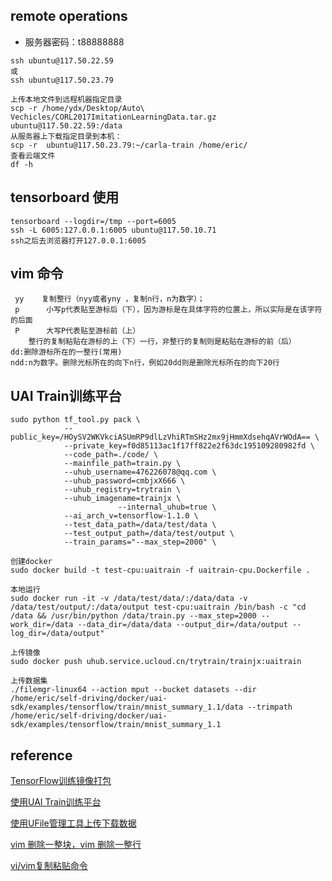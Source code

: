 ## remote operations
- 服务器密码：t88888888

```
ssh ubuntu@117.50.22.59
或
ssh ubuntu@117.50.23.79

上传本地文件到远程机器指定目录
scp -r /home/ydx/Desktop/Auto\ Vechicles/CORL2017ImitationLearningData.tar.gz ubuntu@117.50.22.59:/data
从服务器上下载指定目录到本机：
scp -r  ubuntu@117.50.23.79:~/carla-train /home/eric/
查看云端文件
df -h

```
## tensorboard 使用
```
tensorboard --logdir=/tmp --port=6005
ssh -L 6005:127.0.0.1:6005 ubuntu@117.50.10.71
ssh之后去浏览器打开127.0.0.1:6005
```

## vim 命令
```
 yy    复制整行（nyy或者yny ，复制n行，n为数字）； 
 p      小写p代表贴至游标后（下），因为游标是在具体字符的位置上，所以实际是在该字符的后面 
 P      大写P代表贴至游标前（上） 
    整行的复制粘贴在游标的上（下）一行，非整行的复制则是粘贴在游标的前（后）
dd:删除游标所在的一整行(常用)
ndd:n为数字。删除光标所在的向下n行，例如20dd则是删除光标所在的向下20行
```

## UAI Train训练平台
```
sudo python tf_tool.py pack \
            --public_key=/HOySV2WKVkciASUmRP9dlLzVhiRTmSHz2mx9jHmmXdsehqAVrWOdA== \
			--private_key=f0d85113ac1f17ff822e2f63dc195109280982fd \
			--code_path=./code/ \
			--mainfile_path=train.py \
			--uhub_username=476226078@qq.com \
			--uhub_password=cmbjxX666 \
			--uhub_registry=trytrain \
			--uhub_imagename=trainjx \
                        --internal_uhub=true \
			--ai_arch_v=tensorflow-1.1.0 \
			--test_data_path=/data/test/data \
			--test_output_path=/data/test/output \
			--train_params="--max_step=2000" \

创建docker
sudo docker build -t test-cpu:uaitrain -f uaitrain-cpu.Dockerfile .

本地运行
sudo docker run -it -v /data/test/data/:/data/data -v /data/test/output/:/data/output test-cpu:uaitrain /bin/bash -c "cd /data && /usr/bin/python /data/train.py --max_step=2000 --work_dir=/data --data_dir=/data/data --output_dir=/data/output --log_dir=/data/output"

上传镜像
sudo docker push uhub.service.ucloud.cn/trytrain/trainjx:uaitrain

上传数据集
./filemgr-linux64 --action mput --bucket datasets --dir /home/eric/self-driving/docker/uai-sdk/examples/tensorflow/train/mnist_summary_1.1/data --trimpath /home/eric/self-driving/docker/uai-sdk/examples/tensorflow/train/mnist_summary_1.1
```

## reference
[TensorFlow训练镜像打包][1]

[使用UAI Train训练平台][2]

[使用UFile管理工具上传下载数据][3]

[vim 删除一整块，vim 删除一整行][4]

[vi/vim复制粘贴命令][5]


[1]: https://docs.ucloud.cn/ai/uai-train/guide/tensorflow/packing
[2]: https://docs.ucloud.cn/ai/uai-train/tutorial/tf-mnist/train
[3]: https://docs.ucloud.cn/ai/uai-train/base/ufile/files
[4]: https://blog.csdn.net/chenyoper/article/details/78260007
[5]: https://blog.csdn.net/lanxinju/article/details/5727262